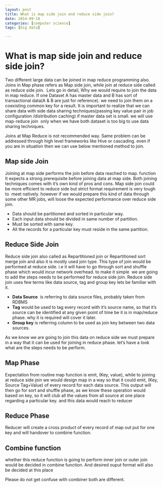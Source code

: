 ```yaml
---
layout: post
title: What is map side join and reduce side join?
date: 2014-09-18
categories: [computer science]
tags: [big data]

---
```


What is map side join and reduce side join? 
===========================================


Two different large data can be joined in map reduce programming also.
Joins in Map phase refers as Map side join, while join at reduce side
called as reduce side join.  Lets go in detail, Why we would require to
join the data in map reduce. If one Dataset A has master data and B has
sort of transactional data(A & B are just for reference). we need to
join them on a coexisting common key for a result. It is important to
realize that we can share data with side data sharing techniques(passing
key value pair in job configuration /distribution caching) if master
data set is small. we will use map-reduce join  only when we have both
dataset is too big to use data sharing techniques.

Joins at Map Reduce is not recommended way. Same problem can be
addressed through high level frameworks like Hive or cascading. even if
you are in situation then we can use below mentioned method to join.

Map side Join
-------------

Joining at map side performs the join before data reached to map.
function It expects a strong prerequisite before joining data at map
side. Both joining techniques comes with it’s own kind of pros and cons.
Map side join could be more efficient to reduce side but strict format
requirement is very tough to  meet natively. however if we would prepare
this kind of data through some other MR jobs, will loose the expected
performance over reduce side join.

-   Data should be partitioned and sorted in particular way.
-   Each input data should be divided in same number of partition.
-   Must be sorted with same key.
-   All the records for a particular key must reside in the same
    partition.

Reduce Side Join
----------------

Reduce side join also called as Repartitioned join or Repartitioned sort
merge join and also it is mostly used join type. This type of join would
be performed at reduce side. i.e it will have to go through sort and
shuffle phase which would incur network overhead. to make it simple  we
are going to add the steps needs to be performed for reduce side join.
Reduce side join uses few terms like data source, tag and group key lets
be familiar with it.

-   **Data Source**  is referring to data source files, probably taken
    from RDBMS
-   **Tag** would be used to tag every record with it’s source name, so
    that it’s source can be identified at any given point of time be it
    is in map/reduce phase. why it is required will cover it later.
-   **Group key** is referring column to be used as join key between two
    data sources.

As we know we are going to join this data on reduce side we must prepare
in a way that it can be used for joining in reduce phase. let’s have a
look what are the steps needs to be perform.

## Map Phase

Expectation from routine map function is emit, (Key, value), while to
joining at reduce side join we would design map in a way so that it
could emit, (Key, Source Tag+Value) of every record for each data
source. This output will then go for sort and shuffle phase, as we know
these operation would based on key, so it will club all the values from
all source at one place regarding a particular key. and this data would
reach to reducer

## Reduce Phase

Reducer will create a cross product of every record of map out put for
one key and will handover to combine function.

## Combine function

whether this reduce function is going to perform inner join or outer
join  would be decided in combine function. And desired ouput format
will also be decided at this place

Please do not get confuse with combiner both are different.

